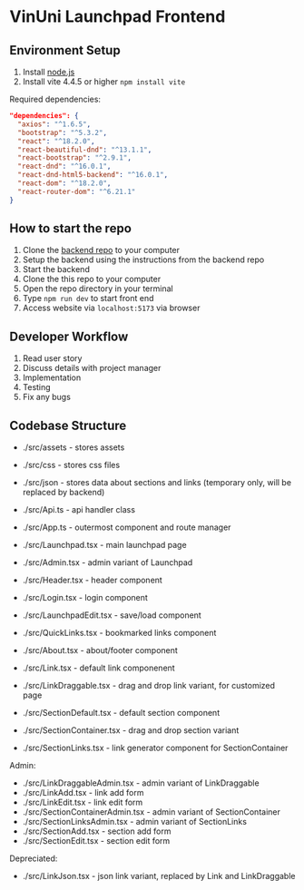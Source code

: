 # VinUni Launchpad Frontend

## Environment Setup

1. Install [node.js](https://nodejs.org/)
2. Install vite 4.4.5 or higher <code>npm install vite</code>

Required dependencies:
```json
"dependencies": {
  "axios": "^1.6.5",
  "bootstrap": "^5.3.2",
  "react": "^18.2.0",
  "react-beautiful-dnd": "^13.1.1",
  "react-bootstrap": "^2.9.1",
  "react-dnd": "^16.0.1",
  "react-dnd-html5-backend": "^16.0.1",
  "react-dom": "^18.2.0",
  "react-router-dom": "^6.21.1"
}
```

## How to start the repo

1. Clone the [backend repo](https://github.com/AmbiakaTT/vseven_backend) to your computer
2. Setup the backend using the instructions from the backend repo
3. Start the backend
4. Clone the this repo to your computer
5. Open the repo directory in your terminal
6. Type <code>npm run dev</code> to start front end
7. Access website via <code>localhost:5173</code> via browser

## Developer Workflow

1. Read user story
2. Discuss details with project manager
3. Implementation
4. Testing
5. Fix any bugs

## Codebase Structure
- ./src/assets - stores assets
- ./src/css - stores css files
- ./src/json - stores data about sections and links (temporary only, will be replaced by backend)

- ./src/Api.ts - api handler class

- ./src/App.ts - outermost component and route manager

- ./src/Launchpad.tsx - main launchpad page
- ./src/Admin.tsx - admin variant of Launchpad

- ./src/Header.tsx - header component
- ./src/Login.tsx - login component
- ./src/LaunchpadEdit.tsx - save/load component
- ./src/QuickLinks.tsx - bookmarked links component
- ./src/About.tsx - about/footer component
 
- ./src/Link.tsx - default link componenent
- ./src/LinkDraggable.tsx - drag and drop link variant, for customized page
- ./src/SectionDefault.tsx -  default section component
- ./src/SectionContainer.tsx - drag and drop section variant
- ./src/SectionLinks.tsx - link generator component for SectionContainer

Admin:
- ./src/LinkDraggableAdmin.tsx - admin variant of LinkDraggable
- ./src/LinkAdd.tsx - link add form
- ./src/LinkEdit.tsx - link edit form
- ./src/SectionContainerAdmin.tsx - admin variant of SectionContainer
- ./src/SectionLinksAdmin.tsx - admin variant of SectionLinks
- ./src/SectionAdd.tsx - section add form
- ./src/SectionEdit.tsx - section edit form


Depreciated:
- ./src/LinkJson.tsx - json link variant, replaced by Link and LinkDraggable
